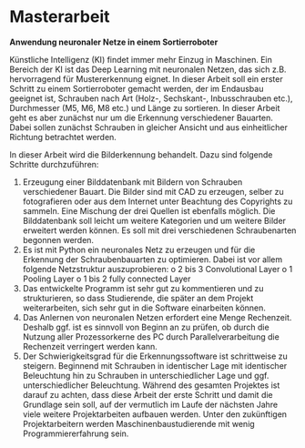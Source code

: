 # Masterarbeit
**Anwendung neuronaler Netze in einem Sortierroboter**

Künstliche Intelligenz (KI) findet immer mehr Einzug in Maschinen. Ein Bereich der KI ist das Deep
Learning mit neuronalen Netzen, das sich z.B. hervorragend für Mustererkennung eignet. In dieser
Arbeit soll ein erster Schritt zu einem Sortierroboter gemacht werden, der im Endausbau geeignet ist,
Schrauben nach Art (Holz-, Sechskant-, Inbusschrauben etc.), Durchmesser (M5, M6, M8 etc.) und
Länge zu sortieren. In dieser Arbeit geht es aber zunächst nur um die Erkennung verschiedener
Bauarten. Dabei sollen zunächst Schrauben in gleicher Ansicht und aus einheitlicher Richtung
betrachtet werden.

In dieser Arbeit wird die Bilderkennung behandelt. Dazu sind folgende Schritte durchzuführen:
1. Erzeugung einer Bilddatenbank mit Bildern von Schrauben verschiedener Bauart. Die Bilder
sind mit CAD zu erzeugen, selber zu fotografieren oder aus dem Internet unter Beachtung
des Copyrights zu sammeln. Eine Mischung der drei Quellen ist ebenfalls möglich.
Die Bilddatenbank soll leicht um weitere Kategorien und um weitere Bilder erweitert werden
können. Es soll mit drei verschiedenen Schraubenarten begonnen werden.
2. Es ist mit Python ein neuronales Netz zu erzeugen und für die Erkennung der
Schraubenbauarten zu optimieren. Dabei ist vor allem folgende Netzstruktur auszuprobieren:
o 2 bis 3 Convolutional Layer
o 1 Pooling Layer
o 1 bis 2 fully connected Layer
3. Das entwickelte Programm ist sehr gut zu kommentieren und zu strukturieren, so dass
Studierende, die später an dem Projekt weiterarbeiten, sich sehr gut in die Software
einarbeiten können.
4. Das Anlernen von neuronalen Netzen erfordert eine Menge Rechenzeit. Deshalb ggf. ist es
sinnvoll von Beginn an zu prüfen, ob durch die Nutzung aller Prozessorkerne des PC durch
Parallelverarbeitung die Rechenzeit verringert werden kann.
5. Der Schwierigkeitsgrad für die Erkennungssoftware ist schrittweise zu steigern. Beginnend
mit Schrauben in identischer Lage mit identischer Beleuchtung hin zu Schrauben in
unterschiedlicher Lage und ggf. unterschiedlicher Beleuchtung.
Während des gesamten Projektes ist darauf zu achten, dass diese Arbeit der erste Schritt und damit
die Grundlage sein soll, auf der vermutlich im Laufe der nächsten Jahre viele weitere Projektarbeiten
aufbauen werden. Unter den zukünftigen Projektarbeitern werden Maschinenbaustudierende mit
wenig Programmiererfahrung sein.
